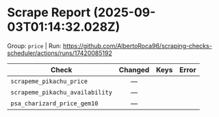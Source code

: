 # Scrape Report (2025-09-03T01:14:32.028Z)

Group: `price`  |  Run: https://github.com/AlbertoRoca96/scraping-checks-scheduler/actions/runs/17420085192

| Check | Changed | Keys | Error |
|---|:---:|:--|:--|
| `scrapeme_pikachu_price` | — |  |  |
| `scrapeme_pikachu_availability` | — |  |  |
| `psa_charizard_price_gem10` | — |  |  |
